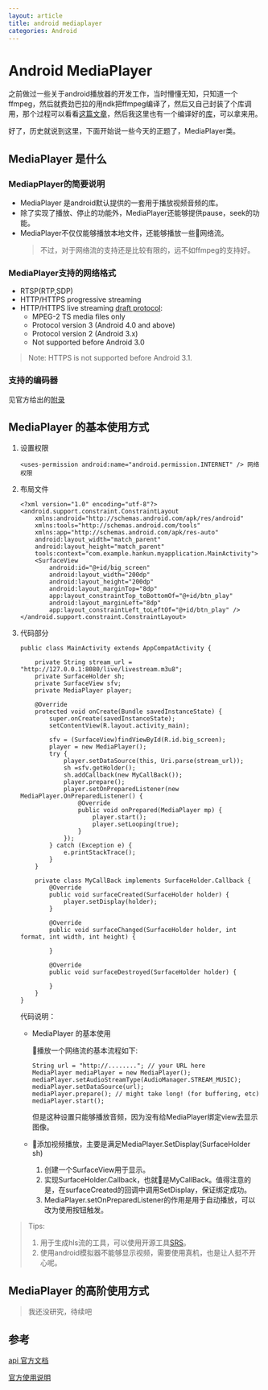 ```yaml
---
layout: article
title: android mediaplayer
categories: Android
---
```


# Android MediaPlayer

之前做过一些关于android播放器的开发工作，当时懵懂无知，只知道一个ffmpeg，然后就费劲巴拉的用ndk把ffmpeg编译了，然后又自己封装了个库调用，那个过程可以看看[这篇文章](http://www.roman10.net/2013/08/18/how-to-build-ffmpeg-with-ndk-r9/)，然后我这里也有一个编译好的[库](http://download.csdn.net/detail/peter_hugh/8295383)，可以拿来用。

好了，历史就说到这里，下面开始说一些今天的正题了，MediaPlayer类。

## MediaPlayer 是什么

### MediapPlayer的简要说明
* MediaPlayer 是android默认提供的一套用于播放视频音频的库。
* 除了实现了播放、停止的功能外，MediaPlayer还能够提供pause，seek的功能。
* MediaPlayer不仅仅能够播放本地文件，还能够播放一些网络流。
    > 不过，对于网络流的支持还是比较有限的，远不如ffmpeg的支持好。

### MediaPlayer支持的网络格式
* RTSP(RTP,SDP)
* HTTP/HTTPS progressive streaming
* HTTP/HTTPS live streaming [draft protocol](https://tools.ietf.org/html/draft-pantos-http-live-streaming-22):
    * MPEG-2 TS media files only
    * Protocol version 3 (Android 4.0 and above)
    * Protocol version 2 (Android 3.x)
    * Not supported before Android 3.0
> Note: HTTPS is not supported before Android 3.1.

### 支持的编码器
见官方给出的[附录](https://developer.android.com/guide/topics/media/media-formats.html#core)

## MediaPlayer 的基本使用方式
1. 设置权限
    ```
    <uses-permission android:name="android.permission.INTERNET" /> 网络权限
    ```
1. 布局文件
    ```
    <?xml version="1.0" encoding="utf-8"?>
    <android.support.constraint.ConstraintLayout
        xmlns:android="http://schemas.android.com/apk/res/android"
        xmlns:tools="http://schemas.android.com/tools"
        xmlns:app="http://schemas.android.com/apk/res-auto"
        android:layout_width="match_parent"
        android:layout_height="match_parent"
        tools:context="com.example.hankun.myapplication.MainActivity">
        <SurfaceView
            android:id="@+id/big_screen"
            android:layout_width="200dp"
            android:layout_height="200dp"
            android:layout_marginTop="8dp"
            app:layout_constraintTop_toBottomOf="@+id/btn_play"
            android:layout_marginLeft="8dp"
            app:layout_constraintLeft_toLeftOf="@+id/btn_play" />
    </android.support.constraint.ConstraintLayout>

    ```
1. 代码部分
    ```
    public class MainActivity extends AppCompatActivity {

        private String stream_url = "http://127.0.0.1:8080/live/livestream.m3u8";
        private SurfaceHolder sh;
        private SurfaceView sfv;
        private MediaPlayer player;

        @Override
        protected void onCreate(Bundle savedInstanceState) {
            super.onCreate(savedInstanceState);
            setContentView(R.layout.activity_main);

            sfv = (SurfaceView)findViewById(R.id.big_screen);
            player = new MediaPlayer();
            try {
                player.setDataSource(this, Uri.parse(stream_url));
                sh =sfv.getHolder();
                sh.addCallback(new MyCallBack());
                player.prepare();
                player.setOnPreparedListener(new MediaPlayer.OnPreparedListener() {
                    @Override
                    public void onPrepared(MediaPlayer mp) {
                        player.start();
                        player.setLooping(true);
                    }
                });
            } catch (Exception e) {
                e.printStackTrace();
            }
        }

        private class MyCallBack implements SurfaceHolder.Callback {
            @Override
            public void surfaceCreated(SurfaceHolder holder) {
                player.setDisplay(holder);
            }

            @Override
            public void surfaceChanged(SurfaceHolder holder, int format, int width, int height) {

            }

            @Override
            public void surfaceDestroyed(SurfaceHolder holder) {

            }
        }
    }
    ```

    代码说明：
    * MediaPlayer 的基本使用
    
        播放一个网络流的基本流程如下:
        ```
        String url = "http://........"; // your URL here
        MediaPlayer mediaPlayer = new MediaPlayer();
        mediaPlayer.setAudioStreamType(AudioManager.STREAM_MUSIC);
        mediaPlayer.setDataSource(url);
        mediaPlayer.prepare(); // might take long! (for buffering, etc)
        mediaPlayer.start();
        ```
        但是这种设置只能够播放音频，因为没有给MediaPlayer绑定view去显示图像。
    
    * 添加视频播放，主要是满足MediaPlayer.SetDisplay(SurfaceHolder sh)
        1. 创建一个SurfaceView用于显示。
        1. 实现SurfaceHolder.Callback，也就是MyCallBack。值得注意的是，在surfaceCreated的回调中调用SetDisplay，保证绑定成功。
        1. MediaPlayer.setOnPreparedListener的作用是用于自动播放，可以改为使用按钮触发。

> Tips:
> 1. 用于生成hls流的工具，可以使用开源工具[SRS](https://github.com/ossrs/srs)。
> 1. 使用android模拟器不能够显示视频，需要使用真机，也是让人挺不开心呢。

## MediaPlayer 的高阶使用方式
>我还没研究，待续吧

## 参考
[api 官方文档](https://developer.android.com/reference/android/media/MediaPlayer.html)

[官方使用说明](https://developer.android.com/guide/topics/media/mediaplayer.html)